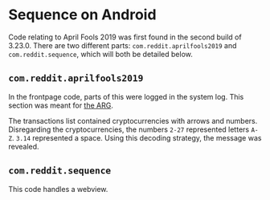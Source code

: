# Sequence on Android

Code relating to April Fools 2019 was first found in the second build of 3.23.0. There are two different parts: `com.reddit.aprilfools2019` and `com.reddit.sequence`, which will both be detailed below.

## `com.reddit.aprilfools2019`

In the frontpage code, parts of this were logged in the system log. This section was meant for [the ARG](arg.md).

The transactions list contained cryptocurrencies with arrows and numbers. Disregarding the cryptocurrencies, the numbers `2-27` represented letters `A-Z`. `3.14` represented a space. Using this decoding strategy, the message <!-- what was the exact message?? --> was revealed.

## `com.reddit.sequence`

This code handles a webview. <!-- where does it point? -->
